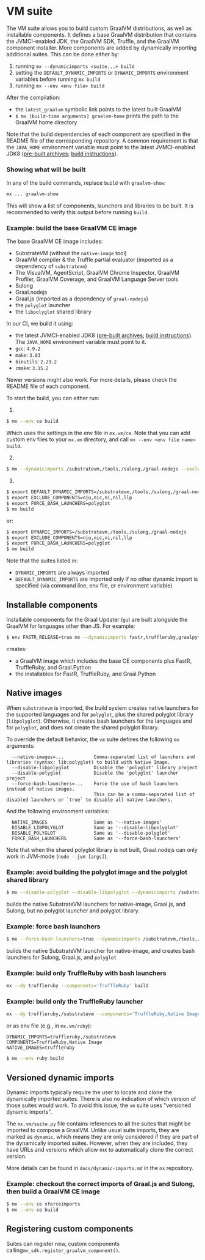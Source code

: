 # VM suite

The VM suite allows you to build custom GraalVM distributions, as well as installable components.
It defines a base GraalVM distribution that contains the JVMCI-enabled JDK, the GraalVM SDK, Truffle, and the GraalVM component installer.
More components are added by dynamically importing additional suites.
This can be done either by:
1. running `mx --dynamicimports <suite...> build`
2. setting the `DEFAULT_DYNAMIC_IMPORTS` or `DYNAMIC_IMPORTS` environment variables before running `mx build`
3. running `mx --env <env file> build`

After the compilation:
- the `latest_graalvm` symbolic link points to the latest built GraalVM
- `$ mx [build-time arguments] graalvm-home` prints the path to the GraalVM home directory

Note that the build dependencies of each component are specified in the README file of the corresponding repository.
A common requirement is that the `JAVA_HOME` environment variable must point to the latest JVMCI-enabled JDK8 ([pre-built archives](https://github.com/graalvm/openjdk8-jvmci-builder/releases); [build instructions](https://github.com/graalvm/openjdk8-jvmci-builder)).

### Showing what will be built

In any of the build commands, replace `build` with `graalvm-show`:
```bash
mx ... graalvm-show
```

This will show a list of components, launchers and libraries to be built.
It is recommended to verify this output before running `build`.

### Example: build the base GraalVM CE image
The base GraalVM CE image includes:
- SubstrateVM (without the `native-image` tool)
- GraalVM compiler & the Truffle partial evaluator (imported as a dependency of `substratevm`)
- The VisualVM, AgentScript, GraalVM Chrome Inspector, GraalVM Profiler, GraalVM Coverage, and GraalVM Language Server tools
- Sulong
- Graal.nodejs
- Graal.js (imported as a dependency of `graal-nodejs`)
- the `polyglot` launcher
- the `libpolyglot` shared library

In our CI, we build it using:
- the latest JVMCI-enabled JDK8 ([pre-built archives](https://github.com/graalvm/openjdk8-jvmci-builder/releases); [build instructions](https://github.com/graalvm/openjdk8-jvmci-builder)). The `JAVA_HOME` environment variable must point to it.
- `gcc`: `4.9.2`
- `make`: `3.83`
- `binutils`: `2.23.2`
- `cmake`: `3.15.2`

Newer versions might also work. For more details, please check the README file of each component.

To start the build, you can either run:

1.
```bash
$ mx --env ce build
```
Which uses the settings in the env file in `mx.vm/ce`. Note that you can add custom env files to your `mx.vm` directory, and call `mx --env <env file name> build`.

2.
```bash
$ mx --dynamicimports /substratevm,/tools,/sulong,/graal-nodejs --exclude-components=nju,nic,ni,nil,llp --force-bash-launchers=polyglot build
```

3.
```bash
$ export DEFAULT_DYNAMIC_IMPORTS=/substratevm,/tools,/sulong,/graal-nodejs
$ export EXCLUDE_COMPONENTS=nju,nic,ni,nil,llp
$ export FORCE_BASH_LAUNCHERS=polyglot
$ mx build
```
or:
```bash
$ export DYNAMIC_IMPORTS=/substratevm,/tools,/sulong,/graal-nodejs
$ export EXCLUDE_COMPONENTS=nju,nic,ni,nil,llp
$ export FORCE_BASH_LAUNCHERS=polyglot
$ mx build
```
Note that the suites listed in:
- `DYNAMIC_IMPORTS` are always imported
- `DEFAULT_DYNAMIC_IMPORTS` are imported only if no other dynamic import is specified (via command line, env file, or environment variable)


## Installable components
Installable components for the Graal Updater (`gu`) are built alongside the GraalVM for languages other than JS.
For example:
```bash
$ env FASTR_RELEASE=true mx --dynamicimports fastr,truffleruby,graalpython,/substratevm build
```
creates:
- a GraalVM image which includes the base CE components plus FastR, TruffleRuby, and Graal.Python
- the installables for FastR, TruffleRuby, and Graal.Python


## Native images
When `substratevm` is imported, the build system creates native launchers for the supported languages and for `polyglot`, plus the shared polyglot library (`libpolyglot`).
Otherwise, it creates bash launchers for the languages and for `polyglot`, and does not create the shared polyglot library.

To override the default behavior, the `vm` suite defines the following `mx` arguments:
```
  --native-images=...           Comma-separated list of launchers and libraries (syntax: lib:polyglot) to build with Native Image.
  --disable-libpolyglot         Disable the 'polyglot' library project
  --disable-polyglot            Disable the 'polyglot' launcher project
  --force-bash-launchers=...    Force the use of bash launchers instead of native images.
                                This can be a comma-separated list of disabled launchers or `true` to disable all native launchers.
```
And the following environment variables:
```
  NATIVE_IMAGES                 Same as '--native-images'
  DISABLE_LIBPOLYGLOT           Same as '--disable-libpolyglot'
  DISABLE_POLYGLOT              Same as '--disable-polyglot'
  FORCE_BASH_LAUNCHERS          Same as '--force-bash-launchers'
```

Note that when the shared polyglot library is not built, Graal.nodejs can only work in JVM-mode (`node --jvm [args]`).


### Example: avoid building the polyglot image and the polyglot shared library

```bash
$ mx --disable-polyglot --disable-libpolyglot --dynamicimports /substratevm,/tools,/sulong,/graal-js build
```
builds the native SubstrateVM launchers for native-image, Graal.js, and Sulong, but no polyglot launcher and polyglot library.


### Example: force bash launchers
```bash
$ mx --force-bash-launchers=true --dynamicimports /substratevm,/tools,/sulong,/graal-nodejs build
```
builds the native SubstrateVM launcher for native-image, and creates bash launchers for Sulong, Graal.js, and `polyglot`

### Example: build only TruffleRuby with bash launchers
```bash
mx --dy truffleruby --components='TruffleRuby' build
```

### Example: build only the TruffleRuby launcher
```bash
mx --dy truffleruby,/substratevm --components='TruffleRuby,Native Image' --native-images=truffleruby build
```
or as env file (e.g., in `mx.vm/ruby`):
```
DYNAMIC_IMPORTS=truffleruby,/substratevm
COMPONENTS=TruffleRuby,Native Image
NATIVE_IMAGES=truffleruby
```
```bash
$ mx --env ruby build
```

## Versioned dynamic imports
Dynamic imports typically require the user to locate and clone the dynamically imported suites.
There is also no indication of which version of those suites would work.
To avoid this issue, the `vm` suite uses "versioned dynamic imports".

The `mx.vm/suite.py` file contains references to all the suites that might be imported to compose a GraalVM.
Unlike usual suite imports, they are marked as `dynamic`, which means they are only considered if they are part of the dynamically imported suites.
However, when they are included, they have URLs and versions which allow mx to automatically clone the correct version.

More details can be found in `docs/dynamic-imports.md` in the `mx` repository.


### Example: checkout the correct imports of Graal.js and Sulong, then build a GraalVM CE image
```bash
$ mx --env ce sforceimports
$ mx --env ce build
```

## Registering custom components
Suites can register new, custom components calling`mx_sdk.register_graalvm_component()`.
